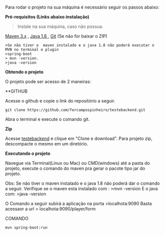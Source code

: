 

Para rodar o projeto na sua máquina é necessário seguir os passos abaixo:

**Pré-requisitos (Links abaixo instalação)**

>Instale na sua máquina, caso não possua.

<a href="https://haylson.wordpress.com/2017/06/28/maven-instalando-e-configurando-em-seus-projetos/">Maven 3.x</a> ,
<a href="https://www3.ntu.edu.sg/home/ehchua/programming/howto/JDK_Howto.html">Java 1.8 </a> ,
<a href="https://git-scm.com/book/pt-br/v1/Primeiros-passos-Instalando-Git">Git</a> (Se não for baixar o ZIP)

	>Se não tiver o  maven instalado e o java 1.8 não poderá executar o MVN no terminal e plugin
	>spring-boot
	> mvn -version.
	>java -version  


**Obtendo o projeto**

O projeto pode ser acesso de 2 maneiras:

**GITHUB

Acesse o github e copie o link do repositório a seguir. 
```
git clone https://github.com/fercampospinheiro/testebackend.git
```
Abra o terminal e execute o comando git.

**Zip**

Acesse <a href="https://github.com/fercampospinheiro/testebackend">testebackend</a> e clique em "Clone e download".
Para projeto zip, descompacte o mesmo em um diretório. 
		
**Executando o projeto**

Navegue via Terminal(Linux ou Mac) ou CMD(windows) até a pasta do projeto,
execute o comando do maven pra gerar o pacote tipo jar do projeto.

Obs: 	Se não tiver o  maven instalado e o java 1.8 não poderá dar o comando a seguir. 
		Verifique se o maven esta instalado com : >mvn -version
		E o java com: >java -version     

O Comando a seguir subirá a aplicação na porta >localhota:9090
Basta acessaor a url > localhota:9090/player/form

COMANDO
```
mvn spring-boot:run
```



